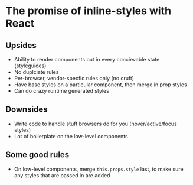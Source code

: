# The promise of inline-styles with React


## Upsides
- Ability to render components out in every concievable state (styleguides)
- No duplciate rules
- Per-browser, vendor-specfic rules only (no cruft)
- Have base styles on a particular component, then merge in prop styles
- Can do crazy runtime generated styles

## Downsides
- Write code to handle stuff browsers do for you (hover/active/focus styles)
- Lot of boilerplate on the low-level components

## Some good rules
- On low-level components, merge `this.props.style` last, to make sure any styles that are passed in are added

